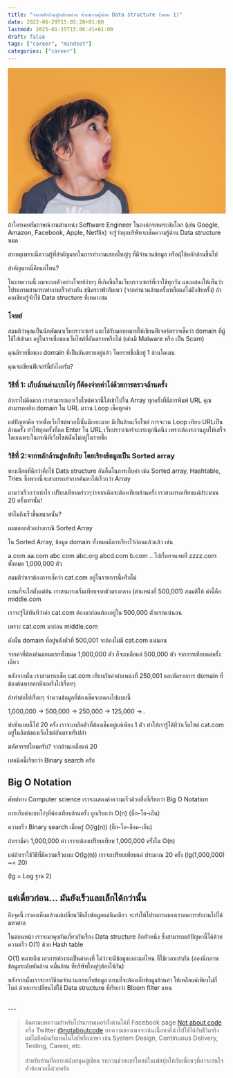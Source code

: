 ```yaml
---
title: "จากหลักล้านสู่หลักหน่วย ด้วยความรู้ด้าน Data structure (ตอน 1)"
date: 2022-06-29T15:05:28+01:00
lastmod: 2025-01-25T15:06:41+01:00
draft: false
tags: ["career", "mindset"]
categories: ["career"]
---
```


![Photo by Xavi Cabrera on Unsplash](/img/covers/surprised-kid-01.png)

ถ้าใครเคยสัมภาษณ์งานตำแหน่ง Software Engineer ในองค์กรเทคระดับโลก (เช่น Google, Amazon, Facebook, Apple, Netflix) จะรู้ว่าทุกบริษัทจะเช็คความรู้ด้าน Data structure หมด

สาเหตุเพราะนี่ความรู้ที่สำคัญมากในการทำงานเสกลใหญ่ๆ ที่มีจำนวนข้อมูล หรือผุ้ใช้หลักล้านขึ้นไป

สำคัญมากนี่คือแค่ไหน?

ในบทความนี้ ผมจะยกตัวอย่างโจทย์ง่ายๆ ที่เกิดขึ้นในเว็บบราวเซอร์ที่เราใช้ทุกวัน และแสดงให้เห็นว่า โปรแกรมสามารถทำงานเร็วต่างกัน ชนิดราวฟ้ากับเหว (จากคำนวนล้านครั้งเหลือแค่ไม่ถึงสิบครั้ง) ถ้าคนเขียนรู้จักใช้ Data structure ที่เหมาะสม

<!--more-->


### โจทย์

สมมติว่าคุณเป็นนักพัฒนาเว็บบราวเซอร์ และได้รับมอบหมายให้เขียนฟีเจอร์ตรวจเช็คว่า domain ที่ผู้ใช้ใส่เข้ามา อยู่ในรายชื่อของเว็บไซต์ที่อันตรายหรือไม่ (เช่นมี Malware หรือ เป็น Scam)

คุณมีรายชื่อของ domain ที่เป็นอันตรายอยู่แล้ว โดยรายชื่อมีอยู่ 1 ล้านโดเมน

คุณจะเขียนฟีเจอร์นี้ยังไงครับ?


### วิธีที่ 1: เก็บล้านค่าแบบโง่ๆ ก็ต้องจ่ายค่าโง่ด้วยการตรวจล้านครั้ง

ถ้าเราไม่คิดมาก เราสามารถเอาเว็บไซต์พวกนี้ใส่เข้าไปใน Array ทุกครั้งที่มีการพิมพ์ URL คุณสามารถหยิบ domain ใน URL มาวน Loop เช็คทุกค่า

แต่ปัญหาคือ รายชื่อเว็บไซต์พวกนี้นั้นมีเยอะมาก มีเป็นล้านเว็บไซต์ การจะวน Loop เทียบ URLเป็นล้านครั้ง ทำให้ทุกครั้งที่กด Enter ใน URL เว็บบราวเซอร์จะกระตุกนิดนึง เพราะต้องรอวนลูบให้เสร็จ โดยเฉพาะในกรณีที่เว็บไซต์นั้นไม่อยู่ในรายชื่อ


### วิธีที่ 2:จากหลักล้านสู่หลักสิบ โดยเรียงข้อมูลเป็น Sorted array

ทางเลือกที่ดีกว่าคือใช้ Data structure อันอื่นในการเก็บค่า เช่น Sorted array, Hashtable, Tries ซึ่งพวกนี้จะสามารถทำการค้นหาได้เร็วกว่า Array

ถามว่าเร็วกว่าเท่าไร เปรียบเทียบคร่าวๆว่าจากเดิมจะต้องเทียบล้านครั้ง เราสามารถเทียบแค่ประมาณ 20 ครั้งเท่านั้น!

ทำไมถึงเร็วขึ้นขนาดนั้น?

ผมขอยกตัวอย่างกรณี Sorted Array

ใน Sorted Array, ข้อมูล domain ทั้งหมดมีการเรียงไว้ก่อนแล้วแล้ว เช่น

a.com
aa.com
abc.com
abc.org
abcd.com
b.com
..
ไปเรื่อยจนจบที่ zzzz.com ทั้งหมด 1,000,000 ตัว

สมมติว่าเราต้องการเช็คว่า cat.com อยู่ในรายการนี้หรือไม่

แทนที่จะไล่ตั้งแต่ต้น เราสามารถเริ่มเทียบจากตัวตรงกลาง (ตำแหน่งที่ 500,001) สมมติให้ ค่านี้คือ middle.com

เราจะรู้ได้ทันทีว่าค่า cat.com ต้องมาก่อนต้องอยู่ใน 500,000 ตัวแรกแน่นอน

เพราะ cat.com มาก่อน middle.com

ดังนั้น domain ที่อยู่หลังตัวที่ 500,001 จะต้องไม่มี cat.com แน่นอน

จากค่าที่ต้องค้นตอนแรกทั้งหมด 1,000,000 ตัว ก็จะเหลือแค่ 500,000 ตัว จากการเทียบแค่ครั้งเดียว

หลังจากนั้น เราสามารถเช็ค cat.com เทียบกับค่าตำแหน่งที่ 250,001 และตัดรายการ domain ที่ต้องค้นหาออกทีละครึ่งไปเรื่อยๆ

ถ้าทำต่อไปเรื่อยๆ จำนวนข้อมูลที่ต้องเช็คจะลดลงไปแบบนี้

1,000,000 -> 500,000 -> 250,000 -> 125,000 ->..

ทำซ้ำแบบนี้ไป 20 ครั้ง เราจะเหลือตัวที่ต้องเช็คอยู่แค่เพียง 1 ตัว ทำให้เรารู้ได้ทีว่าเว็บไซต์ cat.com อยู่ในลิสต์ของเว็บไซต์อันตรายรึเปล่า

มหัศจรรย์ไหมครับ? จากล้านเหลือแค่ 20

เทคนิคนี้เรียกว่า Binary search ครับ

## Big O Notation

ศัพท์ทาง Computer science เราจะแสดงค่าความเร็วด้วยสิ่งที่เรียกว่า Big O Notation

การเก็บค่าแบบโง่ๆที่ต้องเทียบล้านครั้ง ถูกเรียกว่า O(n) (บิ๊ก-โอ-เอ็น)

ความเร็ว Binary search เมื่อครู่ O(lg(n)) (บิ๊ก-โอ-ล็อค-เอ็น)

ถ้าเรามีค่า 1,000,000 ค่า เราจะต้องเปรียบเทียบ 1,000,000 ครั้งใน O(n)

แต่ถ้าเราใช้วิธีที่มีความเร็วแบบ O(lg(n)) เราจะเปรียบเทียบแค่ ประมาณ 20 ครั้ง (lg(1,000,000) ~= 20)

(lg = Log ฐาน 2)


## แต่เดี๋ยวก่อน... มันยังเร็วและเล็กได้กว่านั้น

ถึงจุดนี้ เราคงเห็นแล้วแค่เปลี่ยนวิธีเก็บข้อมูลแค่นิดเดียว จะทำให้โปรแกรมของเราลดการทำงานไปได้มหาศาล

ในตอนหน้า เราจะมาคุยกันเกี่ยวกับเรื่อง Data structure อีกตัวหนึ่ง ซึ่งสามารถแก้ปัญหานี้ได้ด้วยความเร็ว O(1) ด้วย Hash table

O(1) หมายถึงเวลาการทำงานเป็นค่าคงที่ ไม่ว่าจะมีข้อมูลเยอะแค่ไหน ก็ใช้เวลาเท่ากัน (ลองนึกภาพข้อมูลระดับพันล้าน หมื่นล้าน ที่บริษัทใหญ่ๆต้องใช้กัน)

หลังจากนั้นเราจะหาวิธีลดจำนวนการเก็บข้อมูล แทนที่จะต้องเก็บข้อมูลล้านค่า ให้เหลือแค่เพียงไม่กี่ไบต์ ด้วยการเปลี่ยนไปใช้ Data structure ที่เรียกว่า Bloom filter แทน



<br />
---

> ติดตามบทความสำหรับโปรแกรมเมอร์ทั้งด้านได้ที่ Facebook page [Not about code](http://facebook.com/notaboutcode) หรือ Twitter [@notaboutcode](https://twitter.com/notaboutcode/) บทความของเพจจะเน้นเนื้อหาที่นำไปใช้ได้กับชีวิตจริง แต่ไม่ยึดติดกับเทคโนโลยีหรือภาษา เช่น System Design, Continuous Delivery, Testing, Career, etc.
> <br />
> <br />
> สำหรับท่านที่อยากสนับสนุนผู้เขียน รบกวนช่วยแชร์โพสต์ในเฟสบุ้คให้กับเพื่อนๆที่น่าจะสนใจหัวข้อพวกนี้ด้วยครับ